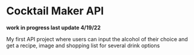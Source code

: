 # Cocktail Maker API
 
**work in progress last update 4/19/22**

My first API project where users can input the alcohol of their choice and get a recipe, image and shopping list for several drink options